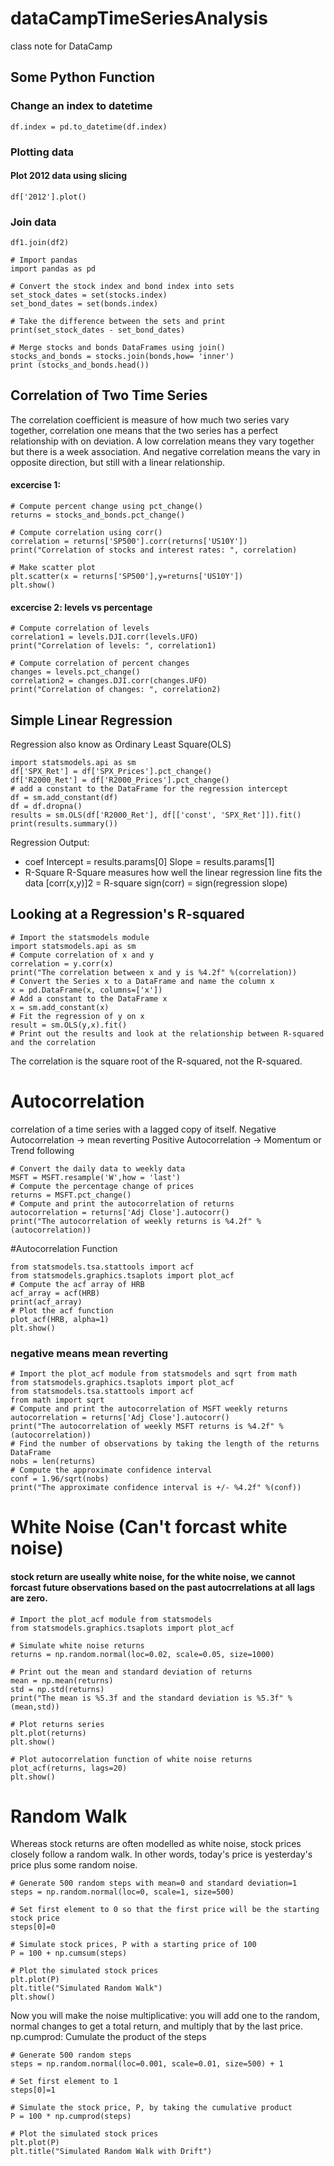 # dataCampTimeSeriesAnalysis
class note for DataCamp

## Some Python Function

### Change an index to datetime

`df.index = pd.to_datetime(df.index)`

### Plotting data
#### Plot 2012 data using slicing
`df['2012'].plot()`

### Join data
`df1.join(df2)`
~~~~ 
# Import pandas
import pandas as pd

# Convert the stock index and bond index into sets
set_stock_dates = set(stocks.index)
set_bond_dates = set(bonds.index)

# Take the difference between the sets and print
print(set_stock_dates - set_bond_dates)

# Merge stocks and bonds DataFrames using join()
stocks_and_bonds = stocks.join(bonds,how= 'inner')
print (stocks_and_bonds.head())
~~~~


## Correlation of Two Time Series
The correlation coefficient is measure of how much two series vary together, correlation one means that the two series has a perfect relationship with on deviation. A low correlation means they vary together but there is a week association. And negative correlation means the vary in opposite direction, but still with a linear relationship.

#### excercise 1:
~~~~ 
# Compute percent change using pct_change()
returns = stocks_and_bonds.pct_change()

# Compute correlation using corr()
correlation = returns['SP500'].corr(returns['US10Y'])
print("Correlation of stocks and interest rates: ", correlation)

# Make scatter plot
plt.scatter(x = returns['SP500'],y=returns['US10Y'])
plt.show()
~~~~ 

#### excercise 2: levels vs percentage
~~~~ 
# Compute correlation of levels
correlation1 = levels.DJI.corr(levels.UFO)
print("Correlation of levels: ", correlation1)

# Compute correlation of percent changes
changes = levels.pct_change()
correlation2 = changes.DJI.corr(changes.UFO)
print("Correlation of changes: ", correlation2)
~~~~ 

## Simple Linear Regression

Regression also know as Ordinary Least Square(OLS)
~~~
import statsmodels.api as sm
df['SPX_Ret'] = df['SPX_Prices'].pct_change()
df['R2000_Ret'] = df['R2000_Prices'].pct_change()
# add a constant to the DataFrame for the regression intercept
df = sm.add_constant(df)
df = df.dropna()
results = sm.OLS(df['R2000_Ret'], df[['const', 'SPX_Ret']]).fit()
print(results.summary())
~~~
Regression Output:
* coef
Intercept = results.params[0]
Slope = results.params[1]
* R-Square
R-Square measures how well the linear regression line fits the data
[corr(x,y)]2 = R-square
sign(corr) = sign(regression slope)

## Looking at a Regression's R-squared
~~~
# Import the statsmodels module
import statsmodels.api as sm
# Compute correlation of x and y
correlation = y.corr(x)
print("The correlation between x and y is %4.2f" %(correlation))
# Convert the Series x to a DataFrame and name the column x
x = pd.DataFrame(x, columns=['x'])
# Add a constant to the DataFrame x
x = sm.add_constant(x)
# Fit the regression of y on x
result = sm.OLS(y,x).fit()
# Print out the results and look at the relationship between R-squared and the correlation 
~~~
The correlation is the square root of the R-squared, not the R-squared.

# Autocorrelation
correlation of a time series with a lagged copy of itself.
Negative Autocorrelation -> mean reverting
Positive Autocorrelation -> Momentum or Trend following
~~~
# Convert the daily data to weekly data
MSFT = MSFT.resample('W',how = 'last')
# Compute the percentage change of prices
returns = MSFT.pct_change()
# Compute and print the autocorrelation of returns
autocorrelation = returns['Adj Close'].autocorr()
print("The autocorrelation of weekly returns is %4.2f" %(autocorrelation))
~~~
#Autocorrelation Function
~~~
from statsmodels.tsa.stattools import acf
from statsmodels.graphics.tsaplots import plot_acf
# Compute the acf array of HRB
acf_array = acf(HRB)
print(acf_array)
# Plot the acf function
plot_acf(HRB, alpha=1)
plt.show()
~~~ 
### negative means mean reverting
~~~
# Import the plot_acf module from statsmodels and sqrt from math
from statsmodels.graphics.tsaplots import plot_acf
from statsmodels.tsa.stattools import acf
from math import sqrt
# Compute and print the autocorrelation of MSFT weekly returns
autocorrelation = returns['Adj Close'].autocorr()
print("The autocorrelation of weekly MSFT returns is %4.2f" %(autocorrelation))
# Find the number of observations by taking the length of the returns DataFrame
nobs = len(returns)
# Compute the approximate confidence interval
conf = 1.96/sqrt(nobs)
print("The approximate confidence interval is +/- %4.2f" %(conf))
~~~

# White Noise (Can't forcast white noise)
#### stock return are useally white noise, for the white noise, we cannot forcast future observations based on the past autocrrelations at all lags are zero.
~~~
# Import the plot_acf module from statsmodels
from statsmodels.graphics.tsaplots import plot_acf

# Simulate white noise returns
returns = np.random.normal(loc=0.02, scale=0.05, size=1000)

# Print out the mean and standard deviation of returns
mean = np.mean(returns)
std = np.std(returns)
print("The mean is %5.3f and the standard deviation is %5.3f" %(mean,std))

# Plot returns series
plt.plot(returns)
plt.show()

# Plot autocorrelation function of white noise returns
plot_acf(returns, lags=20)
plt.show()
~~~
# Random Walk
Whereas stock returns are often modelled as white noise, stock prices closely follow a random walk. In other words, today's price is yesterday's price plus some random noise.
~~~
# Generate 500 random steps with mean=0 and standard deviation=1
steps = np.random.normal(loc=0, scale=1, size=500)

# Set first element to 0 so that the first price will be the starting stock price
steps[0]=0

# Simulate stock prices, P with a starting price of 100
P = 100 + np.cumsum(steps)

# Plot the simulated stock prices
plt.plot(P)
plt.title("Simulated Random Walk")
plt.show()
~~~
Now you will make the noise multiplicative: you will add one to the random, normal changes to get a total return, and multiply that by the last price.
np.cumprod: Cumulate the product of the steps 
~~~
# Generate 500 random steps
steps = np.random.normal(loc=0.001, scale=0.01, size=500) + 1

# Set first element to 1
steps[0]=1

# Simulate the stock price, P, by taking the cumulative product
P = 100 * np.cumprod(steps)

# Plot the simulated stock prices
plt.plot(P)
plt.title("Simulated Random Walk with Drift")
~~~
